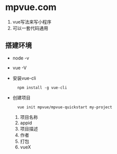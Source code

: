# mpvue.com

1. vue写法来写小程序
2. 可以一套代码通用

## 搭建环境
* node -v
* vue -V
* 安装vue-cli

        npm install -g vue-cli

* 创建项目

        vue init mpvue/mpvue-quickstart my-project
        
    1. 项目名称
    2. appid
    3. 项目描述
    4. 作者
    5. 打包
    6. vueX




    


